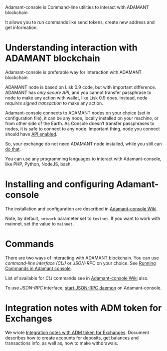 
Adamant-console is Command-line utilities to interact with ADAMANT blockchain.

It allows you to run commands like send tokens, create new address and get information.

# Understanding interaction with ADAMANT blockchain

Adamant-console is preferable way for interaction with ADAMANT blockchain. 

ADAMANT node is based on Lisk 0.9 code, but with important difference. ADAMANT has *only secure API*, and you cannot transfer passphrase to node to make any action with wallet, like Lisk 0.9 does. Instead, node *requires signed transaction* to make any action.

Adamant-console connects to ADAMANT nodes on your choice (set in configuration file), it can be any node, locally installed on your machine, or from other side of the Earth. As Console doesn’t transfer passphrases to nodes, it is safe to connect to any node. Important thing, node you connect should have [API enabled](https://medium.com/adamant-im/how-to-run-your-adamant-node-on-ubuntu-990e391e8fcc#fe7e).

So, your exchange do not need ADAMANT node installed, while you still can [do that](https://medium.com/adamant-im/how-to-run-your-adamant-node-on-ubuntu-990e391e8fcc).

You can use any programming languages to interact with Adamant-console, like PHP, Python, NodeJS, bash.

# Installing and configuring Adamant-console

The installation and configuration are described in [Adamant-console Wiki](https://github.com/Adamant-im/adamant-console/wiki/Installation-and-configuration).

Note, by default, `network` parameter set to `testnet`. If you want to work with mainnet, set the value to `mainnet`.

# Commands

There are two ways of interacting with ADAMANT blockchain. You can use *command-line interface (CLI)* or *JSON-RPC* on your choice. See [Running Commands in Adamant console](https://github.com/Adamant-im/adamant-console/wiki/Running-Commands-in-Adamant-console).

List of available for *CLI* commands see in [Adamant-console Wiki](https://github.com/Adamant-im/adamant-console/wiki/Available-Commands) also.

To use *JSON-RPC* interface, [start JSON-RPC daemon](https://github.com/Adamant-im/adamant-console/wiki/JSON-RPC) on Adamant-console.

# Integration notes with ADM token for Exchanges

We wrote [Integration notes with ADM token for Exchanges](https://medium.com/adamant-im/integration-notes-with-adm-token-for-exchanges-d51a80c36aaf). Document describes how to create accounts for deposits, get balances and transactions info, as well as, how to make withdrawals.
